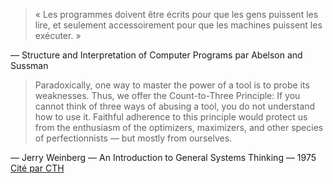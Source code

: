 > « Les programmes doivent être écrits pour que les gens puissent les lire, et seulement accessoirement pour que les machines puissent les exécuter. »

— Structure and Interpretation of Computer Programs par Abelson and Sussman


> Paradoxically, one way to master the power of a tool is to probe its weaknesses. Thus, we offer the Count-to-Three Principle:
If you cannot think of three ways of abusing a tool, you do not understand how to use it.
Faithful adherence to this principle would protect us from the enthusiasm of the optimizers, maximizers, and other species of perfectionnists — but mostly from ourselves.

— Jerry Weinberg — An Introduction to General Systems Thinking — 1975
[Cité par CTH](https://www.linkedin.com/posts/christophe-thibaut-35b4657_paradoxically-one-way-to-master-the-power-activity-7268928276667019264-lXMP?utm_source=share&utm_medium=member_desktop)